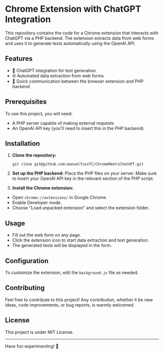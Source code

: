 # Chrome Extension with ChatGPT Integration

This repository contains the code for a Chrome extension that interacts with ChatGPT via a PHP backend. The extension extracts data from web forms and uses it to generate texts automatically using the OpenAI API.

## Features

- 🤖 ChatGPT integration for text generation
- 🌐 Automated data extraction from web forms
- 🔁 Quick communication between the browser extension and PHP backend

## Prerequisites

To use this project, you will need:

- A PHP server capable of making external requests
- An OpenAI API key (you'll need to insert this in the PHP backend)

## Installation

1. **Clone the repository:**

    ```
   git clone git@github.com:manuelfussTC/ChromeMeetsChatGPT.git
    ```



2. **Set up the PHP backend:**
   Place the PHP files on your server. Make sure to insert your OpenAI API key in the relevant section of the PHP script.

3. **Install the Chrome extension:**
- Open `chrome://extensions/` in Google Chrome.
- Enable Developer mode.
- Choose "Load unpacked extension" and select the extension folder.

## Usage

- Fill out the web form on any page.
- Click the extension icon to start data extraction and text generation.
- The generated texts will be displayed in the form.

## Configuration

To customize the extension, edit the `background.js` file as needed.

## Contributing

Feel free to contribute to this project! Any contribution, whether it be new ideas, code improvements, or bug reports, is warmly welcomed.

## License

This project is under MIT License.

---

Have fun experimenting! 🚀
